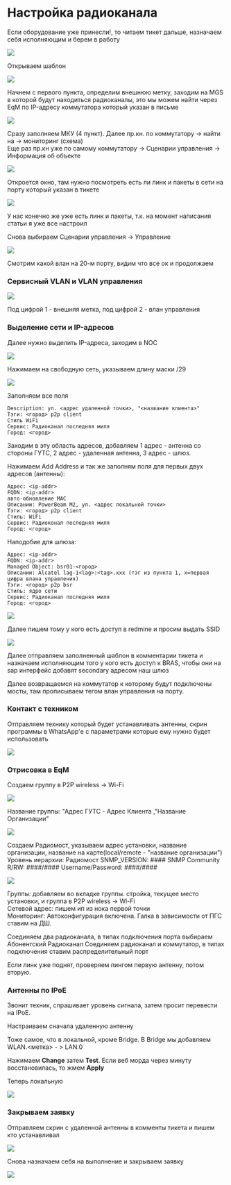 # Настройка радиоканала

Если оборудование уже принесли!, то читаем тикет дальше, назначаем себя исполняющим и берем в работу

![](../../.gitbook/assets/image%20%2828%29.png)

Открываем шаблон

![](../../.gitbook/assets/image%20%2861%29.png)

Начнем с первого пункта, определим внешнюю метку, заходим на MGS в которой будут находиться радиоканалы, это мы можем найти через EqM по IP-адресу коммутатора который указан в письме

![](../../.gitbook/assets/image%20%2871%29.png)

Сразу заполняем МКУ \(4 пункт\). Далее пр.кн. по коммутатору -&gt; найти на -&gt; мониторинг \(схема\)  
Еще раз пр.кн уже по самому коммутатору -&gt; Сценарии управления -&gt; Информация об объекте

![](../../.gitbook/assets/image%20%2848%29.png)

Откроется окно, там нужно посмотреть есть ли линк и пакеты в сети на порту который указан в тикете

![](../../.gitbook/assets/image%20%2815%29.png)

У нас конечно же уже есть линк и пакеты, т.к. на момент написания статьи я уже все настроил

Снова выбираем Сценарии управления -&gt; Управление

![](../../.gitbook/assets/image%20%2855%29.png)

Смотрим какой влан на 20-м порту, видим что все ок и продолжаем

### Сервисный VLAN и VLAN управления

![](../../.gitbook/assets/image%20%2843%29.png)

Под цифрой 1 - внешняя метка, под цифрой 2 - влан управления

### Выделение сети и IP-адресов

Далее нужно выделить IP-адреса, заходим в NOC

![](../../.gitbook/assets/image%20%284%29.png)

Нажимаем на свободную сеть, указываем длину маски /29

![](../../.gitbook/assets/image%20%2821%29.png)

Заполняем все поля

```text
Description: ул. <адрес удаленной точки>, "<название клиента>"
Тэги: <город> p2p client
Стиль WiFi
Сервис: Радиоканал последняя миля
Город: <город>
```

Заходим в эту область адресов, добавляем 1 адрес - антенна со стороны ГУТС, 2 адрес - удаленная антенна, 3 адрес - шлюз. 

Нажимаем Add Address и так же заполням поля для первых двух адресов \(антенны\):

```text
Адрес: <ip-addr>
FQDN: <ip-addr>
авто-обновление MAC
Описании: PowerBeam M2, ул. <адрес локальной точки>
Тэги: <город> p2p client
Стиль: WiFi
Сервис: Радиоконал последняя миля
Город: <город>
```

Наподобие для шлюза:

```text
Адрес: <ip-addr>
FQDN: <ip-addr>
Managed Object: bsr01-<город>
Описании: Alcatel lag-1<lag>:<tag>.xxx (тэг из пункта 1, x=первая цифра влана управления)
Тэги: <город> p2p bsr
Стиль: ядро сети
Сервис: Радиоканал последняя миля
Город: <город>
```

![](../../.gitbook/assets/image%20%2862%29.png)

Далее пишем тому у кого есть доступ в redmine и просим выдать SSID

![](../../.gitbook/assets/image.png)

Далее отправляем заполненный шаблон в комментарии тикета и назначаем исполняющим того у кого есть доступ к BRAS, чтобы они на sap интерфейс добавят secondary адресом наш шлюз

Далее возвращаемся на коммутатор к которому будут подключены мосты, там прописываем тегом влан управления на порту. 

### Контакт с техником

Отправляем технику который будет устанавливать антенны, скрин программы в WhatsApp'е с параметрами которые ему нужно будет использовать

![](../../.gitbook/assets/image%20%2836%29.png)

### Отрисовка в EqM

Создаем группу в P2P wireless -&gt; Wi-Fi 

![](../../.gitbook/assets/image%20%2831%29.png)

Название группы: "Адрес ГУТС - Адрес Клиента ,"Название Организации" 

![](../../.gitbook/assets/image%20%2835%29.png)

Создаем Радиомост, указываем адрес установки, название организации, название на карте\(local/remote - "название организации"\) Уровень иерархии: Радиомост SNMP\_VERSION: \#\#\#\# SNMP Community R/RW: \#\#\#\#/\#\#\#\# Username/Password: \#\#\#\#/\#\#\#\#

![](../../.gitbook/assets/image%20%2840%29.png)

Группы: добавляем во вкладке группы. стройка, текущее место установки, и группа в P2P wireless -&gt; Wi-Fi   
Сетевой адрес: пишем ип из нока первой точки   
Мониторинг: Автоконфигурация включена. Галка в зависимости от ПГС ставим на ДШ. 

Соединяем два радиоканала, в типах подключения порта выбираем Абонентский Радиоканал Соединяем радиоканал и коммутатор, в типах подключения ставим распределительный порт

Если линк уже поднят, проверяем пингом первую антенну, потом вторую.

### Антенны по IPoE

Звонит техник, спрашивает уровень сигнала, затем просит перевести на IPoE.

Настраиваем сначала удаленную антенну

Тоже самое, что в локальной, кроме Bridge. В Bridge мы добавляем WLAN.&lt;метка&gt; - &gt; LAN.0

Нажимаем **Change** затем **Test**. Если веб морда через минуту восстановилась, то жмем **Apply**

Теперь локальную

![](../../.gitbook/assets/image%20%2827%29.png)

### Закрываем заявку

Отправляем скрин с удаленной антенны в комменты тикета и пишем кто устанавливал

![](../../.gitbook/assets/image%20%2854%29.png)

Снова назначаем себя на выполнение и закрываем заявку

![](../../.gitbook/assets/image%20%2872%29.png)



